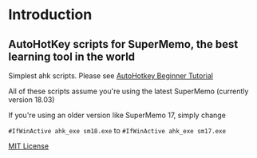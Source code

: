 # Introduction

## AutoHotKey scripts for SuperMemo, the best learning tool in the world

Simplest ahk scripts. Please see [AutoHotkey Beginner Tutorial](https://www.autohotkey.com/docs/Tutorial.htm)

All of these scripts assume you're using the latest SuperMemo (currently version 18.03)

If you're using an older version like SuperMemo 17, simply change

`#IfWinActive ahk_exe sm18.exe` to `#IfWinActive ahk_exe sm17.exe`

[MIT License](https://choosealicense.com/licenses/mit/)
